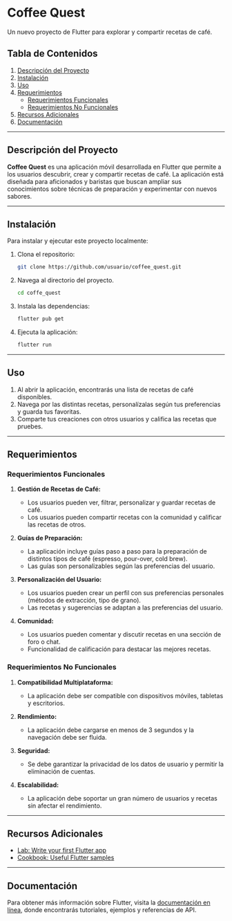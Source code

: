 # Coffee Quest

Un nuevo proyecto de Flutter para explorar y compartir recetas de café.

## Tabla de Contenidos

1. [Descripción del Proyecto](#descripción-del-proyecto)
2. [Instalación](#instalación)
3. [Uso](#uso)
4. [Requerimientos](#requerimientos)
   - [Requerimientos Funcionales](#requerimientos-funcionales)
   - [Requerimientos No Funcionales](#requerimientos-no-funcionales)
5. [Recursos Adicionales](#recursos-adicionales)
6. [Documentación](#documentación)

---

## Descripción del Proyecto

**Coffee Quest** es una aplicación móvil desarrollada en Flutter que permite a los usuarios descubrir, crear y compartir recetas de café. La aplicación está diseñada para aficionados y baristas que buscan ampliar sus conocimientos sobre técnicas de preparación y experimentar con nuevos sabores.

---

## Instalación

Para instalar y ejecutar este proyecto localmente:

1. Clona el repositorio:
   ```bash
   git clone https://github.com/usuario/coffee_quest.git
2. Navega al directorio del proyecto.
    ```bash
    cd coffe_quest
3. Instala las dependencias:
    ```bash
    flutter pub get
4. Ejecuta la aplicación:
    ```bash
    flutter run

---

## Uso

1. Al abrir la aplicación, encontrarás una lista de recetas de café disponibles.
2. Navega por las distintas recetas, personalízalas según tus preferencias y guarda tus favoritas.
3. Comparte tus creaciones con otros usuarios y califica las recetas que pruebes.

---

## Requerimientos

### Requerimientos Funcionales

1. **Gestión de Recetas de Café:**
   - Los usuarios pueden ver, filtrar, personalizar y guardar recetas de café.
   - Los usuarios pueden compartir recetas con la comunidad y calificar las recetas de otros.

2. **Guías de Preparación:**
   - La aplicación incluye guías paso a paso para la preparación de distintos tipos de café (espresso, pour-over, cold brew).
   - Las guías son personalizables según las preferencias del usuario.

3. **Personalización del Usuario:**
   - Los usuarios pueden crear un perfil con sus preferencias personales (métodos de extracción, tipo de grano).
   - Las recetas y sugerencias se adaptan a las preferencias del usuario.

4. **Comunidad:**
   - Los usuarios pueden comentar y discutir recetas en una sección de foro o chat.
   - Funcionalidad de calificación para destacar las mejores recetas.

### Requerimientos No Funcionales

1. **Compatibilidad Multiplataforma:**
   - La aplicación debe ser compatible con dispositivos móviles, tabletas y escritorios.

2. **Rendimiento:**
   - La aplicación debe cargarse en menos de 3 segundos y la navegación debe ser fluida.

3. **Seguridad:**
   - Se debe garantizar la privacidad de los datos de usuario y permitir la eliminación de cuentas.

4. **Escalabilidad:**
   - La aplicación debe soportar un gran número de usuarios y recetas sin afectar el rendimiento.

---

## Recursos Adicionales

- [Lab: Write your first Flutter app](https://docs.flutter.dev/get-started/codelab)
- [Cookbook: Useful Flutter samples](https://docs.flutter.dev/cookbook)

---

## Documentación

Para obtener más información sobre Flutter, visita la [documentación en línea](https://docs.flutter.dev/), donde encontrarás tutoriales, ejemplos y referencias de API.
